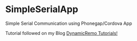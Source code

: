 # SimpleSerialApp
Simple Serial Communication using Phonegap/Cordova App

Tutorial followed on my Blog <a href="http://dynamicremo.blogspot.de">DynamicRemo Tutorials!</a>